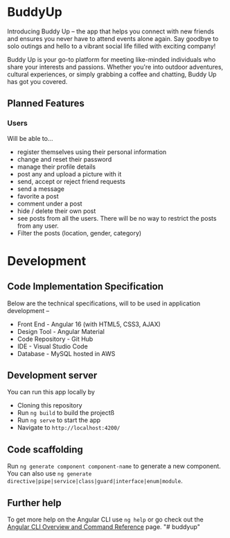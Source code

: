 # BuddyUp

Introducing Buddy Up – the app that helps you connect with new friends and ensures you never have to attend events alone again. Say goodbye to solo outings and hello to a vibrant social life filled with exciting company!

Buddy Up is your go-to platform for meeting like-minded individuals who share your interests and passions. Whether you're into outdoor adventures, cultural experiences, or simply grabbing a coffee and chatting, Buddy Up has got you covered.

## Planned Features
### Users
Will be able to...
- register themselves using their personal information
- change and reset their password
- manage their profile details
- post any and upload a picture with it
- send, accept or reject friend requests
- send a message
- favorite a post
- comment under a post
- hide / delete their own post
- see posts from all the users. There will be no way to restrict the posts from any user.
- Filter the posts (location, gender, category)

# Development

## Code Implementation Specification
Below are the technical specifications, will to be used in application development –

- Front End - Angular 16 (with HTML5, CSS3, AJAX)
- Design Tool - Angular Material
- Code Repository - Git Hub
- IDE - Visual Studio Code
- Database - MySQL hosted in AWS

## Development server

You can run this app locally by
- Cloning this repository
- Run `ng build` to build the projectß
- Run `ng serve` to start the app
- Navigate to `http://localhost:4200/`

## Code scaffolding

Run `ng generate component component-name` to generate a new component. You can also use `ng generate directive|pipe|service|class|guard|interface|enum|module`.


## Further help

To get more help on the Angular CLI use `ng help` or go check out the [Angular CLI Overview and Command Reference](https://angular.io/cli) page.
"# buddyup" 
